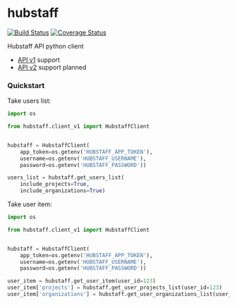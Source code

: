 # hubstaff
[![Build Status](https://travis-ci.org/ihor-nahuliak/hubstaff.svg?branch=master)](https://travis-ci.org/ihor-nahuliak/hubstaff)
[![Coverage Status](https://coveralls.io/repos/github/ihor-nahuliak/hubstaff/badge.svg)](https://coveralls.io/github/ihor-nahuliak/hubstaff)

Hubstaff API python client

* [API v1](https://developer.hubstaff.com/docs/hubstaff_v1) support
* [API v2](https://developer.hubstaff.com/docs/hubstaff_v2) support planned


### Quickstart

Take users list:
```python
import os

from hubstaff.client_v1 import HubstaffClient


hubstaff = HubstaffClient(
    app_token=os.getenv('HUBSTAFF_APP_TOKEN'),
    username=os.getenv('HUBSTAFF_USERNAME'),
    password=os.getenv('HUBSTAFF_PASSWORD'))

users_list = hubstaff.get_users_list(
    include_projects=True,
    include_organizations=True)
```

Take user item:
```python
import os

from hubstaff.client_v1 import HubstaffClient


hubstaff = HubstaffClient(
    app_token=os.getenv('HUBSTAFF_APP_TOKEN'),
    username=os.getenv('HUBSTAFF_USERNAME'),
    password=os.getenv('HUBSTAFF_PASSWORD'))

user_item = hubstaff.get_user_item(user_id=123)
user_item['projects'] = hubstaff.get_user_projects_list(user_id=123)
user_item['organizations'] = hubstaff.get_user_organizations_list(user_id=123)
```
